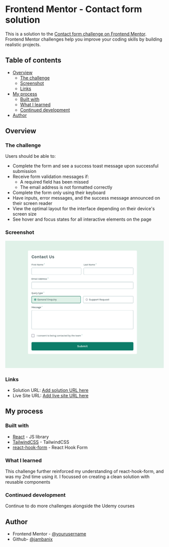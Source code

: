 # Frontend Mentor - Contact form solution

This is a solution to the [Contact form challenge on Frontend Mentor](https://www.frontendmentor.io/challenges/contact-form--G-hYlqKJj). Frontend Mentor challenges help you improve your coding skills by building realistic projects. 

## Table of contents

- [Overview](#overview)
  - [The challenge](#the-challenge)
  - [Screenshot](#screenshot)
  - [Links](#links)
- [My process](#my-process)
  - [Built with](#built-with)
  - [What I learned](#what-i-learned)
  - [Continued development](#continued-development)
- [Author](#author)

## Overview

### The challenge

Users should be able to:

- Complete the form and see a success toast message upon successful submission
- Receive form validation messages if:
  - A required field has been missed
  - The email address is not formatted correctly
- Complete the form only using their keyboard
- Have inputs, error messages, and the success message announced on their screen reader
- View the optimal layout for the interface depending on their device's screen size
- See hover and focus states for all interactive elements on the page

### Screenshot

![preview image](./preview.png)

### Links

- Solution URL: [Add solution URL here](https://github.com/jambanix/frontendmentor_contact-form)
- Live Site URL: [Add live site URL here](https://jambanix.github.io/frontendmentor_contact-form/)

## My process

### Built with

- [React](https://reactjs.org/) - JS library
- [TailwindCSS](https://tailwindcss.com/) - TailwindCSS
- [react-hook-form](https://react-hook-form.com/) - React Hook Form

### What I learned

This challenge further reinforced my understanding of react-hook-form, and was my 2nd time using it. I focussed on creating a clean solution with reusable components

### Continued development

Continue to do more challenges alongside the Udemy courses

## Author

- Frontend Mentor - [@yourusername](https://www.frontendmentor.io/profile/jambanix)
- Github- [@jambanix](https://www.github.com/jambanix)
